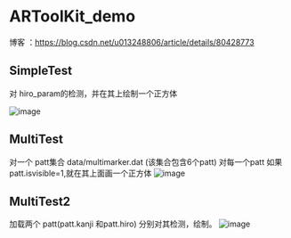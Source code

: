 # ARToolKit_demo


博客 ：https://blog.csdn.net/u013248806/article/details/80428773


## SimpleTest
对 hiro_param的检测，并在其上绘制一个正方体

![image](https://github.com/jiangfeng94/ARToolKit_demo/blob/master/simpleTest/show.jpg?raw=true)

## MultiTest
对一个 patt集合 data/multimarker.dat (该集合包含6个patt)
对每一个patt 如果patt.isvisible=1,就在其上面画一个正方体
![image](https://github.com/jiangfeng94/ARToolKit_demo/blob/master/multiTest/show.jpg)


## MultiTest2
加载两个 patt(patt.kanji 和patt.hiro) 分别对其检测，绘制。
![image](https://github.com/jiangfeng94/ARToolKit_demo/blob/master/multitest2/show.jpg)

